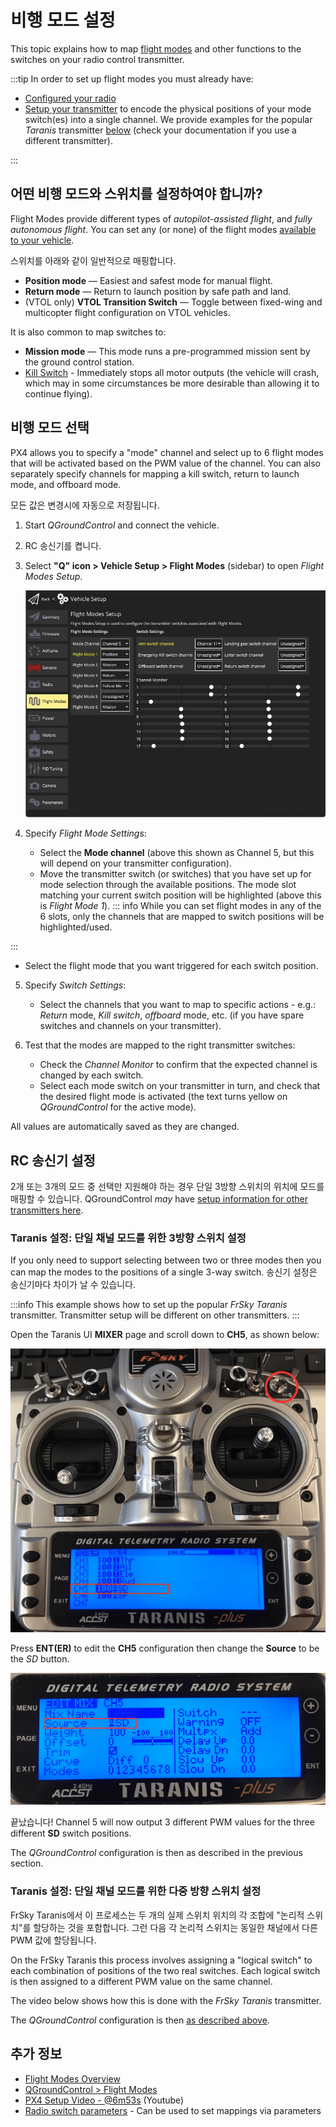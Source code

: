 # 비행 모드 설정

This topic explains how to map [flight modes](../getting_started/px4_basic_concepts.md#flight-modes) and other functions to the switches on your radio control transmitter.

:::tip
In order to set up flight modes you must already have:

- [Configured your radio](../config/radio.md)
- [Setup your transmitter](#rc-transmitter-setup) to encode the physical positions of your mode switch(es) into a single channel.
  We provide examples for the popular _Taranis_ transmitter [below](#taranis-setup-3-way-switch-configuration-for-single-channel-mode) (check your documentation if you use a different transmitter).

:::

## 어떤 비행 모드와 스위치를 설정하여야 합니까?

Flight Modes provide different types of _autopilot-assisted flight_, and _fully autonomous flight_.
You can set any (or none) of the flight modes [available to your vehicle](../flight_modes/index.md#flight-modes).

스위치를 아래와 같이 일반적으로 매핑합니다.

- **Position mode** — Easiest and safest mode for manual flight.
- **Return mode** — Return to launch position by safe path and land.
- (VTOL only) **VTOL Transition Switch** — Toggle between fixed-wing and multicopter flight configuration on VTOL vehicles.

It is also common to map switches to:

- **Mission mode** — This mode runs a pre-programmed mission sent by the ground control station.
- <a id="kill_switch"></a> [Kill Switch](../config/safety.md#kill-switch) - Immediately stops all motor outputs (the vehicle will crash, which may in some circumstances be more desirable than allowing it to continue flying).

## 비행 모드 선택

PX4 allows you to specify a "mode" channel and select up to 6 flight modes that will be activated based on the PWM value of the channel.
You can also separately specify channels for mapping a kill switch, return to launch mode, and offboard mode.

모든 값은 변경시에 자동으로 저장됩니다.

1. Start _QGroundControl_ and connect the vehicle.

2. RC 송신기를 켭니다.

3. Select **"Q" icon > Vehicle Setup > Flight Modes** (sidebar) to open _Flight Modes Setup_.

   ![Flight modes single-channel](../../assets/qgc/setup/flight_modes/flight_modes_single_channel.jpg)

4. Specify _Flight Mode Settings_:
   - Select the **Mode channel** (above this shown as Channel 5, but this will depend on your transmitter configuration).
   - Move the transmitter switch (or switches) that you have set up for mode selection through the available positions.
     The mode slot matching your current switch position will be highlighted (above this is _Flight Mode 1_).
     ::: info
     While you can set flight modes in any of the 6 slots, only the channels that are mapped to switch positions will be highlighted/used.

:::
   - Select the flight mode that you want triggered for each switch position.

5. Specify _Switch Settings_:
   - Select the channels that you want to map to specific actions - e.g.: _Return_ mode, _Kill switch_, _offboard_ mode, etc. (if you have spare switches and channels on your transmitter).

6. Test that the modes are mapped to the right transmitter switches:
   - Check the _Channel Monitor_ to confirm that the expected channel is changed by each switch.
   - Select each mode switch on your transmitter in turn, and check that the desired flight mode is activated (the text turns yellow on _QGroundControl_ for the active mode).

All values are automatically saved as they are changed.

## RC 송신기 설정

2개 또는 3개의 모드 중 선택만 지원해야 하는 경우 단일 3방향 스위치의 위치에 모드를 매핑할 수 있습니다.
QGroundControl _may_ have [setup information for other transmitters here](https://docs.qgroundcontrol.com/master/en/qgc-user-guide/setup_view/flight_modes.html#transmitter-setup).

<a id="taranis_setup"></a>

### Taranis 설정: 단일 채널 모드를 위한 3방향 스위치 설정

If you only need to support selecting between two or three modes then you can map the modes to the positions of a single 3-way switch.
송신기 설정은 송신기마다 차이가 날 수 있습니다.

:::info
This example shows how to set up the popular _FrSky Taranis_ transmitter.
Transmitter setup will be different on other transmitters.
:::

Open the Taranis UI **MIXER** page and scroll down to **CH5**, as shown below:

![Taranis - Map channel to switch](../../assets/qgc/setup/flight_modes/single_channel_mode_selection_1.png)

Press **ENT(ER)** to edit the **CH5** configuration then change the **Source** to be the _SD_ button.

![Taranis - Configure channel](../../assets/qgc/setup/flight_modes/single_channel_mode_selection_2.png)

끝났습니다!
Channel 5 will now output 3 different PWM values for the three different **SD** switch positions.

The _QGroundControl_ configuration is then as described in the previous section.

### Taranis 설정: 단일 채널 모드를 위한 다중 방향 스위치 설정

FrSky Taranis에서 이 프로세스는 두 개의 실제 스위치 위치의 각 조합에 "논리적 스위치"를 할당하는 것을 포함합니다.
그런 다음 각 논리적 스위치는 동일한 채널에서 다른 PWM 값에 할당됩니다.

On the FrSky Taranis this process involves assigning a "logical switch" to each combination of positions of the two real switches.
Each logical switch is then assigned to a different PWM value on the same channel.

The video below shows how this is done with the _FrSky Taranis_ transmitter.

<!-- [youtube](https://youtu.be/scqO7vbH2jo) Video has gone private and is no longer available -->

<!-- @[youtube](https://youtu.be/BNzeVGD8IZI?t=427) - video showing how to set the QGC side - at about 7mins and 3 secs -->

<lite-youtube videoid="TFEjEQZqdVA" title="Taranis Mode Switches"/>

The _QGroundControl_ configuration is then [as described above](#flight-mode-selection).

## 추가 정보

- [Flight Modes Overview](../flight_modes/index.md)
- [QGroundControl > Flight Modes](https://docs.qgroundcontrol.com/master/en/qgc-user-guide/setup_view/flight_modes.html#px4-pro-flight-mode-setup)
- [PX4 Setup Video - @6m53s](https://youtu.be/91VGmdSlbo4?t=6m53s) (Youtube)
- [Radio switch parameters](../advanced_config/parameter_reference.md#radio-switches) - Can be used to set mappings via parameters
